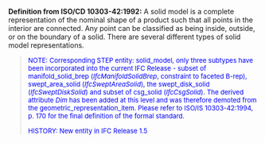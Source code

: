 ﻿**Definition from ISO/CD 10303-42:1992:** A solid model is a complete representation of the nominal shape of a product such that all points in the interior are connected. Any point can be classified as being inside, outside, or on the boundary of a solid. There are several different types of solid model representations.

> <font color="#0000FF" size="-1">NOTE: Corresponding STEP entity:
		  solid_model, only three subtypes have been incorporated into the current IFC
		  Release - subset of manifold_solid_brep (<i>IfcManifoldSolidBrep</i>,
		  constraint to faceted B-rep), swept_area_solid (<i>IfcSweptAreaSolid</i>), the
		  swept_disk_solid (<i>IfcSweptDiskSolid</i>) and subset of csg_solid
		  (<i>IfcCsgSolid</i>). The derived attribute <i>Dim</i> has been added at this
		  level and was therefore demoted from the geometric_representation_item. Please
		  refer to ISO/IS 10303-42:1994, p. 170 for the final definition of the formal
		  standard. </font>
> 
> <font color="#0000FF" size="-1">HISTORY: New entity in IFC Release
		  1.5</font>
>
